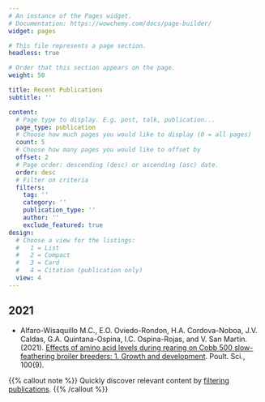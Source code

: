 ```yaml
---
# An instance of the Pages widget.
# Documentation: https://wowchemy.com/docs/page-builder/
widget: pages

# This file represents a page section.
headless: true

# Order that this section appears on the page.
weight: 50

title: Recent Publications
subtitle: ''

content:
  # Page type to display. E.g. post, talk, publication...
  page_type: publication
  # Choose how much pages you would like to display (0 = all pages)
  count: 5
  # Choose how many pages you would like to offset by
  offset: 2
  # Page order: descending (desc) or ascending (asc) date.
  order: desc
  # Filter on criteria
  filters:
    tag: ''
    category: ''
    publication_type: ''
    author: ''
    exclude_featured: true
design:
  # Choose a view for the listings:
  #   1 = List
  #   2 = Compact
  #   3 = Card
  #   4 = Citation (publication only)
  view: 4
---
```


## **2021**

- Alfaro-Wisaquillo M.C., E.O. Oviedo-Rondon, H.A. Cordova-Noboa, J.V. Caldas, G.A. Quintana-Ospina, I.C. Ospina-Rojas, and V. San Martin. (2021). [Effects of amino acid levels during rearing on Cobb 500 slow-feathering broiler breeders: 1. Growth and development](./publication/pulletscobb1/). Poult. Sci., 100(9).

{{% callout note %}}
Quickly discover relevant content by [filtering publications](./publication/).
{{% /callout %}}